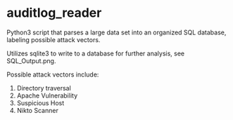 # auditlog_reader
Python3 script that parses a large data set into an organized SQL database, labeling possible attack vectors. 

Utilizes sqlite3 to write to a database for further analysis, see SQL_Output.png. 

Possible attack vectors include:
1. Directory traversal
2. Apache Vulnerability
3. Suspicious Host
4. Nikto Scanner
